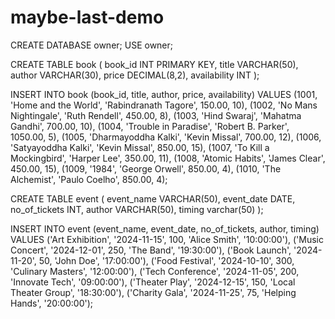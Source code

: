 # maybe-last-demo

CREATE DATABASE owner;
USE owner;

CREATE TABLE book (
    book_id INT PRIMARY KEY,
    title VARCHAR(50),
    author VARCHAR(30),
    price DECIMAL(8,2),
    availability INT
);


INSERT INTO book (book_id, title, author, price, availability) VALUES
(1001, 'Home and the World', 'Rabindranath Tagore', 150.00, 10),
(1002, 'No Mans Nightingale', 'Ruth Rendell', 450.00, 8),
(1003, 'Hind Swaraj', 'Mahatma Gandhi', 700.00, 10),
(1004, 'Trouble in Paradise', 'Robert B. Parker', 1050.00, 5),
(1005, 'Dharmayoddha Kalki', 'Kevin Missal', 700.00, 12),
(1006, 'Satyayoddha Kalki', 'Kevin Missal', 850.00, 15),
(1007, 'To Kill a Mockingbird', 'Harper Lee', 350.00, 11),
(1008, 'Atomic Habits', 'James Clear', 450.00, 15),
(1009, '1984', 'George Orwell', 850.00, 4),
(1010, 'The Alchemist', 'Paulo Coelho', 850.00, 4);

CREATE TABLE event (
    event_name VARCHAR(50),
    event_date DATE,
    no_of_tickets INT,
    author VARCHAR(50),
    timing varchar(50)
);

INSERT INTO event (event_name, event_date, no_of_tickets, author, timing) VALUES
('Art Exhibition', '2024-11-15', 100, 'Alice Smith', '10:00:00'),
('Music Concert', '2024-12-01', 250, 'The Band', '19:30:00'),
('Book Launch', '2024-11-20', 50, 'John Doe', '17:00:00'),
('Food Festival', '2024-10-10', 300, 'Culinary Masters', '12:00:00'),
('Tech Conference', '2024-11-05', 200, 'Innovate Tech', '09:00:00'),
('Theater Play', '2024-12-15', 150, 'Local Theater Group', '18:30:00'),
('Charity Gala', '2024-11-25', 75, 'Helping Hands', '20:00:00');
